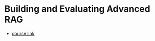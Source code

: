 # Building and Evaluating Advanced RAG

+ [course link](https://learn.deeplearning.ai/building-evaluating-advanced-rag)

